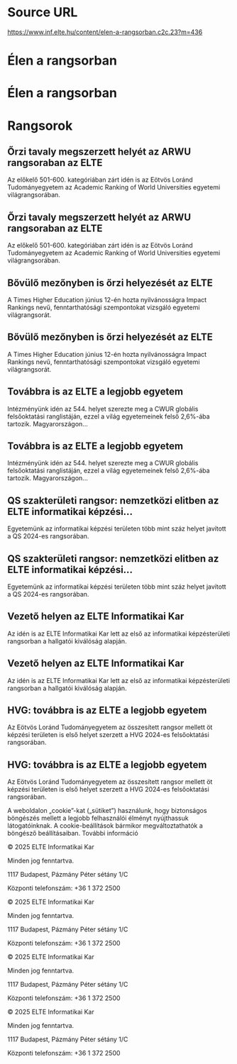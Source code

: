 # Source URL
https://www.inf.elte.hu/content/elen-a-rangsorban.c2c.23?m=436

# Élen a rangsorban
# Élen a rangsorban
# Rangsorok
## Őrzi tavaly megszerzett helyét az ARWU rangsoraban az ELTE
Az előkelő 501-600. kategóriában zárt idén is az Eötvös Loránd Tudományegyetem az Academic Ranking of World Universities egyetemi világrangsorában.

## Őrzi tavaly megszerzett helyét az ARWU rangsoraban az ELTE
Az előkelő 501-600. kategóriában zárt idén is az Eötvös Loránd Tudományegyetem az Academic Ranking of World Universities egyetemi világrangsorában.

## Bővülő mezőnyben is őrzi helyezését az ELTE
A Times Higher Education június 12-én hozta nyilvánosságra Impact Rankings nevű, fenntarthatósági szempontokat vizsgáló egyetemi világrangsorát.

## Bővülő mezőnyben is őrzi helyezését az ELTE
A Times Higher Education június 12-én hozta nyilvánosságra Impact Rankings nevű, fenntarthatósági szempontokat vizsgáló egyetemi világrangsorát.

## Továbbra is az ELTE a legjobb egyetem
Intézményünk idén az 544. helyet szerezte meg a CWUR globális felsőoktatási ranglistáján, ezzel a világ egyetemeinek felső 2,6%-ába tartozik. Magyarországon...

## Továbbra is az ELTE a legjobb egyetem
Intézményünk idén az 544. helyet szerezte meg a CWUR globális felsőoktatási ranglistáján, ezzel a világ egyetemeinek felső 2,6%-ába tartozik. Magyarországon...

## QS szakterületi rangsor: nemzetközi elitben az ELTE informatikai képzési...
Egyetemünk az informatikai képzési területen több mint száz helyet javított a QS 2024-es rangsorában.

## QS szakterületi rangsor: nemzetközi elitben az ELTE informatikai képzési...
Egyetemünk az informatikai képzési területen több mint száz helyet javított a QS 2024-es rangsorában.

## Vezető helyen az ELTE Informatikai Kar
Az idén is az ELTE Informatikai Kar lett az első az informatikai képzésterületi rangsorban a hallgatói kiválóság alapján.

## Vezető helyen az ELTE Informatikai Kar
Az idén is az ELTE Informatikai Kar lett az első az informatikai képzésterületi rangsorban a hallgatói kiválóság alapján.

## HVG: továbbra is az ELTE a legjobb egyetem
Az Eötvös Loránd Tudományegyetem az összesített rangsor mellett öt képzési területen is első helyet szerzett a HVG 2024-es felsőoktatási rangsorában.

## HVG: továbbra is az ELTE a legjobb egyetem
Az Eötvös Loránd Tudományegyetem az összesített rangsor mellett öt képzési területen is első helyet szerzett a HVG 2024-es felsőoktatási rangsorában.

A weboldalon „cookie”-kat („sütiket”) használunk, hogy biztonságos böngészés mellett a legjobb felhasználói élményt nyújthassuk látogatóinknak. A cookie-beállítások bármikor megváltoztathatók a böngésző beállításaiban. További információ

© 2025 ELTE Informatikai Kar

Minden jog fenntartva.

1117 Budapest, Pázmány Péter sétány 1/C

Központi telefonszám: +36 1 372 2500

© 2025 ELTE Informatikai Kar

Minden jog fenntartva.

1117 Budapest, Pázmány Péter sétány 1/C

Központi telefonszám: +36 1 372 2500

© 2025 ELTE Informatikai Kar

Minden jog fenntartva.

1117 Budapest, Pázmány Péter sétány 1/C

Központi telefonszám: +36 1 372 2500

© 2025 ELTE Informatikai Kar

Minden jog fenntartva.

1117 Budapest, Pázmány Péter sétány 1/C

Központi telefonszám: +36 1 372 2500